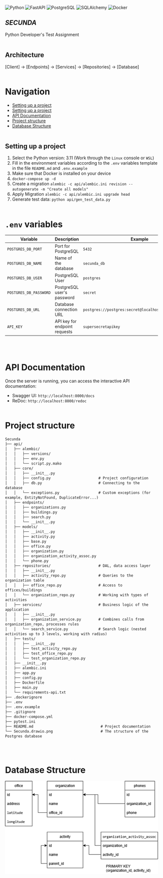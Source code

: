 ![Python](https://img.shields.io/badge/-Python-05122A?style=flat&logo=python)
![FastAPI](https://img.shields.io/badge/-FastAPI-009688?style=flat&logo=fastapi)
![PostgreSQL](https://img.shields.io/badge/-PostgreSQL-336791?style=flat&logo=postgresql)
![SQLAlchemy](https://img.shields.io/badge/-SQLAlchemy-000000?style=flat)
![Docker](https://img.shields.io/badge/-Docker-2496ED?style=flat&logo=docker)

## *SECUNDA*
Python Developer's Test Assignment
<br /> <br />


## Architecture
[Client] → [Endpoints] → [Services] → [Repositories] → [Database]
<br /><br />


# Navigation
 - [Setting up a project](#setting_up_a_project)
 - [Setting up a project](#setting_up_a_project)
 - [API Documentation](#api_documentation)
 - [Project structure](#project_structure)
 - [Database Structure](#database_structure)
<br /> <br />


<a name="setting_up_a_project"></a> 
## Setting up a project
1. Select the Python version: 3.11 (Work through the `Linux` console or `WSL`)
2. Fill in the environment variables according to the `.env` variables template in the file `README.md` and `.env.example`
3. Make sure that Docker is installed on your device
4. `docker-compose up -d`
5. Create a migration `alembic -c api/alembic.ini revision --autogenerate -m "Create all models"`
6. Apply Migration `alembic -c api/alembic.ini upgrade head`
7. Generate test data: `python api/gen_test_data.py`
<br /> <br />


<a name="dotenv_variables"></a> 
# `.env` variables
| Variable               | Description                    | Example                                                |
|------------------------|--------------------------------| ------------------------------------------------------ |
| `POSTGRES_DB_PORT`     | Port for PostgreSQL            | `5432`                                                 |
| `POSTGRES_DB_NAME`     | Name of the database           | `secunda_db`                                           |
| `POSTGRES_DB_USER`     | PostgreSQL User                | `postgres`                                             |
| `POSTGRES_DB_PASSWORD` | PostgreSQL user's password     | `secret`                                               |
| `POSTGRES_DB_URL`      | Database connection URL        | `postgres://postgres:secret@localhost:5432/secunda_db` |
| `API_KEY`              | API key for endpoint requests  | `supersecretapikey`                                    |
<br /> <br />


<a name="api_documentation"></a> 
# API Documentation
Once the server is running, you can access the interactive API documentation:
- Swagger UI: `http://localhost:8000/docs`
- ReDoc: `http://localhost:8000/redoc`
<br /> <br />


<a name="project_structure"></a> 
# Project structure
    Secunda
    ├── api/   
    │   ├── alembic/
    │   │   ├── versions/
    │   │   ├── env.py
    │   │   └── script.py.mako   
    │   ├── core/
    │   │   ├── __init__.py
    │   │   ├── config.py                      # Project configuration
    │   │   ├── db.py                          # Connecting to the database
    │   │   └── exceptions.py                  # Сustom exceptions (for example, EntityNotFound, DuplicateError...)
    │   ├── endpoints/
    │   │   ├── organizations.py
    │   │   ├── buildings.py
    │   │   ├── search.py
    │   │   └── __init__.py
    │   ├── models/
    │   │   ├── __init__.py
    │   │   ├── activity.py
    │   │   ├── base.py
    │   │   ├── office.py
    │   │   ├── organization.py
    │   │   ├── organization_activity_assoc.py
    │   │   └── phone.py
    │   ├── repositories/                      # DAL, data access layer
    │   │   ├── __init__.py
    │   │   ├── activity_repo.py               # Queries to the organization table
    │   │   ├── office_repo.py                 # Access to offices/buildings
    │   │   └── organization_repo.py           # Working with types of activities
    │   ├── services/                          # Business logic of the application
    │   │   ├── __init__.py
    │   │   ├── organization_service.py        # Сombines calls from organization_repo, processes rules
    │   │   └── search_service.py              # Search logic (nested activities up to 3 levels, working with radius)
    │   ├── tests/
    │   │   ├── __init__.py
    │   │   ├── test_activity_repo.py
    │   │   ├── test_office_repo.py
    │   │   └── test_organization_repo.py
    │   ├── __init__.py
    │   ├── alembic.ini
    │   ├── app.py
    │   ├── config.py
    │   ├── Dockerfile
    │   ├── main.py
    │   └── requirements-api.txt
    ├── .dockerignore
    ├── .env
    ├── .env.example
    ├── .gitignore
    ├── docker-compose.yml
    ├── pytest.ini
    ├── README.md                               # Project documentation
    └── Secunda.drawio.png                      # The structure of the Postgres database
<br /> <br />


<a name="database_structure"></a> 
# Database Structure
![Database Schema](Secunda.drawio.png)
<br /> <br />
